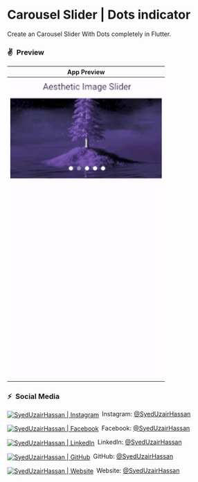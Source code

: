 # Carousel Slider | Dots indicator

   
Create an Carousel Slider With Dots completely in Flutter.
### ✌&ensp;Preview

|              App Preview             |
| :----------------------------------: |
| <img src="image_slider.gif" width="350"></a> |


### ⚡&ensp;Social Media



[<img align="center" alt="SyedUzairHassan | Instagram" width="28px" src="https://firebasestorage.googleapis.com/v0/b/web-johannesmilke.appspot.com/o/other%2Fsocial%2Finstagram.png?alt=media" />](https://www.instagram.com/syed_uzair1113)&ensp;Instagram: [@SyedUzairHassan](https://www.instagram.com/syed_uzair1113 "Instagram Syed Uzair Hassan")

[<img align="center" alt="SyedUzairHassan | Facebook" width="28px" src="https://firebasestorage.googleapis.com/v0/b/web-johannesmilke.appspot.com/o/other%2Fsocial%2Ffacebook.png?alt=media" />](https://www.facebook.com/syeduzairdev)&ensp;Facebook: [@SyedUzairHassan](https://www.facebook.com/syeduzairdev "Facebook Syed Uzair Hassan")

[<img align="center" alt="SyedUzairHassan | LinkedIn" width="28px" src="https://firebasestorage.googleapis.com/v0/b/web-johannesmilke.appspot.com/o/other%2Fsocial%2Flinkedin.png?alt=media" />](https://www.linkedin.com/in/syeduzairdev/)&ensp;LinkedIn: [@SyedUzairHassan](https://www.linkedin.com/in/syeduzairdev/ "LinkedIn Syed Uzair Hassan")

[<img align="center" alt="SyedUzairHassan | GitHub" width="28px" src="https://firebasestorage.googleapis.com/v0/b/web-johannesmilke.appspot.com/o/other%2Fsocial%2Fgithub.png?alt=media" />](https://github.com/syeduzairdev)&ensp;GitHub: [@SyedUzairHassan](https://github.com/syeduzairdev "GitHub Syed Uzair Hassan")

[<img align="center" alt="SyedUzairHassan | Website" width="28px" src="https://firebasestorage.googleapis.com/v0/b/web-johannesmilke.appspot.com/o/other%2Fsocial%2Fwebsite.png?alt=media" />](https://uzairhassan.com)&ensp;Website: [@SyedUzairHassan](https://uzairhassan.com "Website Syed Uzair Hassan")

